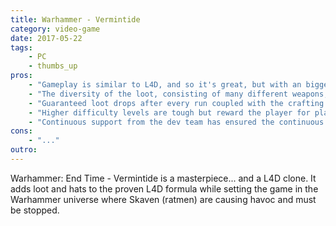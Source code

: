 ```yaml
---
title: Warhammer - Vermintide
category: video-game
date: 2017-05-22
tags:
    - PC
    - thumbs_up
pros:
    - "Gameplay is similar to L4D, and so it's great, but with an bigger emphasis on melee combat."
    - "The diversity of the loot, consisting of many different weapons, trinkets (passive buffs) and hats, keeps the game fresh and the players consistently coming back in the search for better loot."
    - "Guaranteed loot drops after every run coupled with the crafting system provides a great incentive to players to replay levels again and again which L4D lacked."
    - "Higher difficulty levels are tough but reward the player for playing them with better loot encouraging teamplay, coordination and minimal 'messing around' for shits and giggles even when playing with randos."
    - "Continuous support from the dev team has ensured the continuous addition of new content, accessible to all players, to the game including new levels and weapons to play with."
cons:
    - "..."
outro:
---
```

Warhammer: End Time - Vermintide is a masterpiece... and a L4D clone. It adds loot and hats to the proven L4D formula while setting the game in the Warhammer universe where Skaven (ratmen) are causing havoc and must be stopped.
